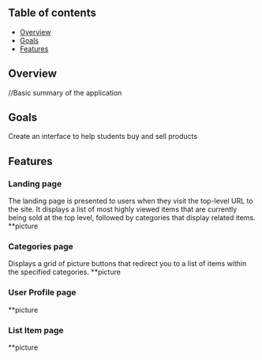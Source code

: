 ## Table of contents
* [Overview](#overview)
* [Goals](#goals)
* [Features](#features)

## Overview
//Basic summary of the application

## Goals
Create an interface to help students buy and sell products

## Features

### Landing page  
The landing page is presented to users when they visit the top-level URL to the site.
It displays a list of most highly viewed items that are currently being sold at the top level, followed by categories that display related items.
**picture

### Categories page 
Displays a grid of picture buttons that redirect you to a list of items within the specified categories.
**picture 

### User Profile page 
**picture

### List Item page 
**picture
